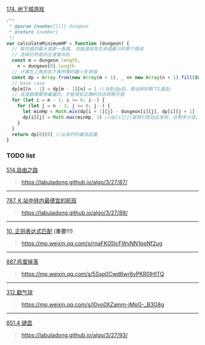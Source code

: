 [174. 地下城游戏](https://leetcode.cn/problems/dungeon-game/)

```js
/**
 * @param {number[][]} dungeon
 * @return {number}
 */
var calculateMinimumHP = function (dungeon) {
  // 取负值的最大值那一条路, 也就是损失生命值最少的那个路径
  // 选择仍然是向左或者向右
  const m = dungeon.length,
    n = dungeon[0].length
  // 计算左上角到右下角所需的最小生命值
  const dp = Array.from(new Array(m + 1), _ => new Array(n + 1).fill(Infinity))
  // base case
  dp[m][n - 1] = dp[m - 1][n] = 1 //当到达p后，假设刚好剩下1滴血;
  // 这道题需要倒着遍历，才能得到正确的状态转移方程
  for (let i = m - 1; i >= 0; i--) {
    for (let j = n - 1; j >= 0; j--) {
      let minHp = Math.min(dp[i + 1][j] - dungeon[i][j], dp[i][j + 1] - dungeon[i][j]) //因为只能向右或向下，所以求出向右或者向下时，消耗最低的那一步;
      dp[i][j] = Math.max(minHp, 1) //dp[i][j]是我们到达此坐标，还剩多少血;
    }
  }
  return dp[0][0] //出发时的最低血量
}
```

### TODO list

[514.自由之路](https://leetcode.cn/problems/freedom-trail/)

> https://labuladong.github.io/algo/3/27/87/

---

[787. K 站中转内最便宜的航班](https://leetcode.cn/problems/cheapest-flights-within-k-stops/)

> https://labuladong.github.io/algo/3/27/88/

---

[10. 正则表达式匹配](https://leetcode.cn/problems/regular-expression-matching/) (重要!!!)

> https://mp.weixin.qq.com/s/rnaFK05IcFWvNN1ppNf2ug

---

[887.鸡蛋掉落](https://leetcode.cn/problems/super-egg-drop/)

> https://mp.weixin.qq.com/s/5Ssp0Cwd6wr8vPKR0lHtTQ

---

[312.戳气球](https://leetcode.cn/problems/burst-balloons/)

> https://mp.weixin.qq.com/s/I0yo0XZamm-jMpG-_B3G8g

---

[651.4 键盘](https://leetcode.cn/problems/4-keys-keyboard/)

> https://labuladong.github.io/algo/3/27/93/
